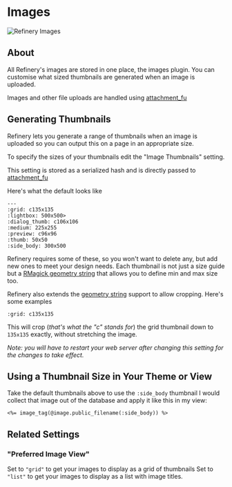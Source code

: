 # Images

![Refinery Images](http://refinerycms.com/system/images/0000/0616/images.png)

## About

All Refinery's images are stored in one place, the images plugin. You can customise what sized thumbnails are generated when an image is uploaded.

Images and other file uploads are handled using [attachment_fu](http://github.com/technoweenie/attachment_fu)

## Generating Thumbnails

Refinery lets you generate a range of thumbnails when an image is uploaded so you can output this on a page in an appropriate size.

To specify the sizes of your thumbnails edit the "Image Thumbnails" setting.

This setting is stored as a serialized hash and is directly passed to [attachment_fu](http://github.com/technoweenie/attachment_fu)

Here's what the default looks like

    --- 
    :grid: c135x135
    :lightbox: 500x500>
    :dialog_thumb: c106x106
    :medium: 225x255
    :preview: c96x96
    :thumb: 50x50
    :side_body: 300x500

Refinery requires some of these, so you won't want to delete any, but add new ones to meet your design needs. Each thumbnail is not just a size guide but a [RMagick geometry string](http://www.imagemagick.org/RMagick/doc/imusage.html#geometry) that allows you to define min and max size too.

Refinery also extends the [geometry string](http://www.imagemagick.org/RMagick/doc/imusage.html#geometry) support to allow cropping. Here's some examples

    :grid: c135x135
  
This will crop (_that's what the "c" stands for_) the grid thumbnail down to ``135x135`` exactly, without stretching the image.

_Note: you will have to restart your web server after changing this setting for the changes to take effect._

## Using a Thumbnail Size in Your Theme or View

Take the default thumbnails above to use the ``:side_body`` thumbnail I would collect that image out of the database and apply it like this in my view:

    <%= image_tag(@image.public_filename(:side_body)) %>

## Related Settings

### "Preferred Image View"

Set to ``"grid"`` to get your images to display as a grid of thumbnails
Set to ``"list"`` to get your images to display as a list with image titles.